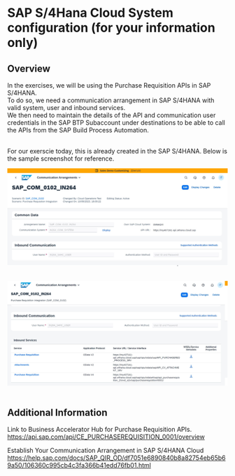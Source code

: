 # SAP S/4Hana Cloud System configuration (for your information only)

## Overview
In the exercises, we will be using the Purchase Requisition APIs in SAP S/4HANA. <br>
To do so, we need a communication arrangement in SAP S/4HANA with valid system, user and inbound services.<br>
We then need to maintain the details of the API and communication user credentials in the SAP BTP Subaccount under destinations to be able to call the APIs from the SAP Build Process Automation. <br><br>

For our exerscie today, this is already created in the SAP S/4HANA.
Below is the sample screenshot for reference.

<img src="/intro/intro3/images/CommArra001.jpg"> <br><br>

<img src="/intro/intro3/images/CommArra002.jpg" ><br><br>

## Additional Information

Link to Business Accelerator Hub for Purchase Requisition APIs.
https://api.sap.com/api/CE_PURCHASEREQUISITION_0001/overview 

Establish Your Communication Arrangement in SAP S/4HANA Cloud
https://help.sap.com/docs/SAP_QIR_OD/df7051e6890840b8a82754eb65b69a50/106360c995cb4c3fa366b41edd76fb01.html
